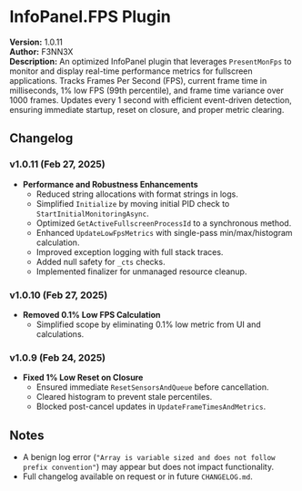 # InfoPanel.FPS Plugin

**Version:** 1.0.11  
**Author:** F3NN3X  
**Description:** An optimized InfoPanel plugin that leverages `PresentMonFps` to monitor and display real-time performance metrics for fullscreen applications. Tracks Frames Per Second (FPS), current frame time in milliseconds, 1% low FPS (99th percentile), and frame time variance over 1000 frames. Updates every 1 second with efficient event-driven detection, ensuring immediate startup, reset on closure, and proper metric clearing.

## Changelog

### v1.0.11 (Feb 27, 2025)
- **Performance and Robustness Enhancements**
  - Reduced string allocations with format strings in logs.
  - Simplified `Initialize` by moving initial PID check to `StartInitialMonitoringAsync`.
  - Optimized `GetActiveFullscreenProcessId` to a synchronous method.
  - Enhanced `UpdateLowFpsMetrics` with single-pass min/max/histogram calculation.
  - Improved exception logging with full stack traces.
  - Added null safety for `_cts` checks.
  - Implemented finalizer for unmanaged resource cleanup.

### v1.0.10 (Feb 27, 2025)
- **Removed 0.1% Low FPS Calculation**
  - Simplified scope by eliminating 0.1% low metric from UI and calculations.

### v1.0.9 (Feb 24, 2025)
- **Fixed 1% Low Reset on Closure**
  - Ensured immediate `ResetSensorsAndQueue` before cancellation.
  - Cleared histogram to prevent stale percentiles.
  - Blocked post-cancel updates in `UpdateFrameTimesAndMetrics`.

## Notes
- A benign log error (`"Array is variable sized and does not follow prefix convention"`) may appear but does not impact functionality.
- Full changelog available on request or in future `CHANGELOG.md`.